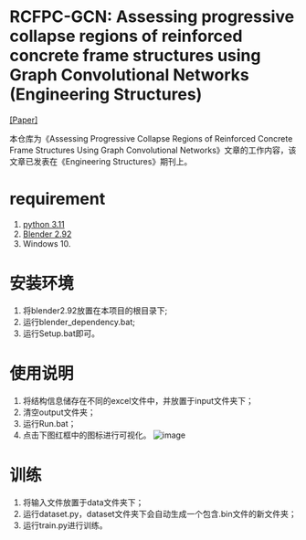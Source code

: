 # RCFPC-GCN: Assessing progressive collapse regions of reinforced concrete frame structures using Graph Convolutional Networks (Engineering Structures)
[[Paper]](https://doi.org/10.1016/j.engstruct.2024.119076)

本仓库为《Assessing Progressive Collapse Regions of Reinforced Concrete Frame Structures Using Graph Convolutional Networks》文章的工作内容，该文章已发表在《Engineering Structures》期刊上。
# requirement
1. [python 3.11](https://www.python.org/downloads/release/python-3118/)
2. [Blender 2.92](https://download.blender.org/release/Blender2.92/)
3. Windows 10.
# 安装环境
1. 将blender2.92放置在本项目的根目录下;
2. 运行blender_dependency.bat;
3. 运行Setup.bat即可。
# 使用说明
1. 将结构信息储存在不同的excel文件中，并放置于input文件夹下；
2. 清空output文件夹；
3. 运行Run.bat；
4. 点击下图红框中的图标进行可视化。
![image](https://github.com/user-attachments/assets/5c4e25e0-c072-4c36-9b3e-697345cb694e)
# 训练
1. 将输入文件放置于data文件夹下；
2. 运行dataset.py，dataset文件夹下会自动生成一个包含.bin文件的新文件夹；
3. 运行train.py进行训练。

